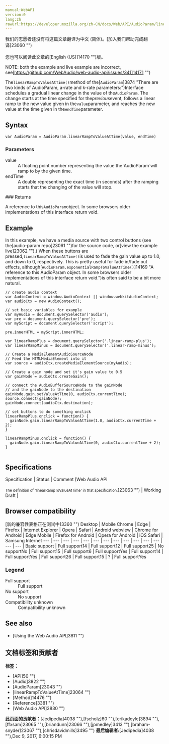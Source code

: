 ```yaml
---
manual:WebAPI
version:0
lang:zh
rawUrl:https://developer.mozilla.org/zh-CN/docs/Web/API/AudioParam/linearRampToValueAtTime
---
```




<bdi>我们的志愿者还没有将这篇文章翻译为<bdi>中文 (简体)</bdi>。[加入我们帮助完成翻译]23060 "")<br></br>您也可以阅读此文章的[English (US)]14170 "")版。</bdi>






NOTE: both the example and live example are incorrect, see[https://github.com/WebAudio/web-audio-api/issues/341]14171 "")



The`linearRampToValueAtTime()`method of the[`AudioParam`]3874 "There are two kinds of AudioParam, a-rate and k-rate parameters:")Interface schedules a gradual linear change in the value of the`AudioParam`. The change starts at the time specified for the<em>previous</em>event, follows a linear ramp to the new value given in the`value`parameter, and reaches the new value at the time given in the`endTime`parameter.



## Syntax<a name="Syntax"></a>

```
var AudioParam = AudioParam.linearRampToValueAtTime(value, endTime)
```

### Parameters<a name="Parameters"></a>
<dl><dt id=''>value</dt><dd>A floating point number representing the value the`AudioParam`will ramp to by the given time.</dd><dt id=''>endTime</dt><dd>A double representing the exact time (in seconds) after the ramping starts that the changing of the value will stop.</dd></dl>
### Returns<a name="Returns"></a>


A reference to this`AudioParam`object. In some browsers older implementations of this interface return void.


## Example<a name="Example"></a>
<dl></dl>

In this example, we have a media source with two control buttons (see the[audio-param repo]23061 "")for the source code, or[view the example live]23062 "").) When these buttons are pressed,`linearRampToValueAtTime()`is used to fade the gain value up to 1.0, and down to 0, respectively. This is pretty useful for fade in/fade out effects, although[`AudioParam.exponentialRampToValueAtTime()`]14169 "A reference to this AudioParam object. In some browsers older implementations of this interface return void.")is often said to be a bit more natural.


```
// create audio context
var AudioContext = window.AudioContext || window.webkitAudioContext;
var audioCtx = new AudioContext();

// set basic variables for example
var myAudio = document.querySelector('audio');
var pre = document.querySelector('pre');
var myScript = document.querySelector('script');

pre.innerHTML = myScript.innerHTML;

var linearRampPlus = document.querySelector('.linear-ramp-plus');
var linearRampMinus = document.querySelector('.linear-ramp-minus');

// Create a MediaElementAudioSourceNode
// Feed the HTMLMediaElement into it
var source = audioCtx.createMediaElementSource(myAudio);

// Create a gain node and set it's gain value to 0.5
var gainNode = audioCtx.createGain();

// connect the AudioBufferSourceNode to the gainNode
// and the gainNode to the destination
gainNode.gain.setValueAtTime(0, audioCtx.currentTime);
source.connect(gainNode);
gainNode.connect(audioCtx.destination);

// set buttons to do something onclick
linearRampPlus.onclick = function() {
  gainNode.gain.linearRampToValueAtTime(1.0, audioCtx.currentTime + 2);
}

linearRampMinus.onclick = function() {
  gainNode.gain.linearRampToValueAtTime(0, audioCtx.currentTime + 2);
} 
 

```

## Specifications<a name="Specifications"></a>
<dl></dl>Specification | Status | Comment 
[Web Audio API<br></br><small>The definition of &#39;linearRampToValueAtTime&#39; in that specification.</small>]23063 "") | Working Draft |  


## Browser compatibility<a name="Browser_compatibility"></a>
[新的兼容性表格正在测试中<i></i>]3360 "")
<abbr>Desktop<i></i></abbr> | <abbr>Mobile<i></i></abbr> 
<abbr>Chrome<i></i></abbr> | <abbr>Edge<i></i></abbr> | <abbr>Firefox<i></i></abbr> | <abbr>Internet Explorer<i></i></abbr> | <abbr>Opera<i></i></abbr> | <abbr>Safari<i></i></abbr> | <abbr>Android webview<i></i></abbr> | <abbr>Chrome for Android<i></i></abbr> | <abbr>Edge Mobile<i></i></abbr> | <abbr>Firefox for Android<i></i></abbr> | <abbr>Opera for Android<i></i></abbr> | <abbr>iOS Safari<i></i></abbr> | <abbr>Samsung Internet<i></i></abbr> 
 ---  |  ---  |  ---  |  ---  |  ---  |  ---  |  ---  |  ---  |  ---  |  ---  |  ---  |  ---  |  ---  |  ---  | 
Basic support | <abbr>Full support</abbr>14 | <abbr>Full support</abbr>12 | <abbr>Full support</abbr>25 | <abbr>No support</abbr>No | <abbr>Full support</abbr>15 | <abbr>Full support</abbr>6 | <abbr>Full support</abbr>Yes | <abbr>Full support</abbr>14 | <abbr>Full support</abbr>Yes | <abbr>Full support</abbr>26 | <abbr>Full support</abbr>15 | <abbr>?</abbr> | <abbr>Full support</abbr>Yes 


### Legend<a name="Legend"></a>
<dl><dt id=''><abbr>Full support</abbr></dt><dd>Full support</dd><dt id=''><abbr>No support</abbr></dt><dd>No support</dd><dt id=''><abbr>Compatibility unknown</abbr></dt><dd>Compatibility unknown</dd></dl>


## See also<a name="See_also"></a>

* [Using the Web Audio API]3811 "")



## 文档标签和贡献者
**标签：**
* [API]50 "")
* [Audio]3822 "")
* [AudioParam]23043 "")
* [linearRampToValueAtTime]23064 "")
* [Method]14476 "")
* [Reference]3381 "")
* [Web Audio API]3830 "")

**此页面的贡献者：**[Jedipedia]4038 ""),[fscholz]60 ""),[erikadoyle]3894 ""),[ffxsam]23065 ""),[briandunn]23066 ""),[jpmedley]3413 ""),[braham-snyder]23067 ""),[chrisdavidmills]3495 "")
**最后编辑者:**[Jedipedia]4038 ""),<time>Dec 9, 2017, 6:00:15 PM</time>


